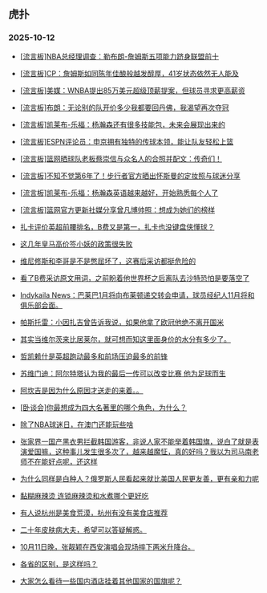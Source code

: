 ## 虎扑 
### 2025-10-12

+ [[流言板]NBA总经理调查：勒布朗-詹姆斯五项能力跻身联盟前十](https://bbs.hupu.com/635133861.html)

+ [[流言板]CP：詹姆斯如同陈年佳酿般越发醇厚，41岁状态依然无人能及](https://bbs.hupu.com/635133484.html)

+ [[流言板]美媒：WNBA提出85万美元超级顶薪提案，但球员寻求更高薪资](https://bbs.hupu.com/635134090.html)

+ [[流言板]布朗：无论别的队开价多少我都要回丹佛，我渴望再次夺冠](https://bbs.hupu.com/635132850.html)

+ [[流言板]凯莱布-乐福：杨瀚森还有很多技能包，未来会展现出来的](https://bbs.hupu.com/635132061.html)

+ [[流言板]ESPN评论员：申京拥有独特的传球本领，能让队友轻松上篮](https://bbs.hupu.com/635134045.html)

+ [[流言板]篮网晒球队老板蔡崇信与众名人的合照并配文：传奇们！](https://bbs.hupu.com/635133683.html)

+ [[流言板]不知不觉第6年了！步行者官方晒出怀斯曼的定妆照与球迷分享](https://bbs.hupu.com/635133397.html)

+ [[流言板]凯莱布-乐福：杨瀚森英语越来越好，开始熟悉每个人了](https://bbs.hupu.com/635131947.html)

+ [[流言板]篮网官方更新社媒分享曾凡博帅照：想成为她们的榜样](https://bbs.hupu.com/635134241.html)

+ [扎卡评价英超前腰排名，B费又是第一，扎卡也没键盘侠懂球？](https://bbs.hupu.com/635129061.html)

+ [这几年皇马高价签小妖的政策很失败](https://bbs.hupu.com/635130900.html)

+ [维尼修斯和李哥是不是憋屈坏了，这赛后采访都挺危险的](https://bbs.hupu.com/635127870.html)

+ [看了B费采访原文用词，之前盼着他世界杯之后离队去沙特恐怕是要落空了](https://bbs.hupu.com/635128780.html)

+ [Indykaila News：巴莱巴1月将向布莱顿递交转会申请，球员经纪人11月将和俱乐部会面。](https://bbs.hupu.com/635129845.html)

+ [帕斯托雷：小因扎吉曾告诉我说，如果他拿了欧冠他绝不离开国米](https://bbs.hupu.com/635128003.html)

+ [其实当维尔茨来比居莱尔，就可想而知这里面身价的水分有多少了。](https://bbs.hupu.com/635129267.html)

+ [哲凯赖什是英超跑动最多和前场压迫最多的前锋](https://bbs.hupu.com/635127590.html)

+ [苏维门迪：阿尔特塔认为我的最后一传可以改变比赛 他为足球而生](https://bbs.hupu.com/635127761.html)

+ [阿坎吉是因为什么原因才送走的来着。。](https://bbs.hupu.com/635130440.html)

+ [[卧谈会]你最想成为四大名著里的哪个角色，为什么？](https://bbs.hupu.com/635131714.html)

+ [除了NBA球迷日，在澳门还能玩些啥](https://bbs.hupu.com/635132303.html)

+ [张家界一国产黑衣男拦截韩国游客，非说人家不能举着韩国旗，说白了就是表演爱国嘛，这种事儿发生很多次了，越来越魔怔，真的好吗？我以为司马南老师不在能好点呢，还这样](https://bbs.hupu.com/635132874.html)

+ [为什么同样是白种人？俄罗斯人民看起来就比美国人民更友善，更有亲和力呢](https://bbs.hupu.com/635133311.html)

+ [黏糊麻辣烫 连锁麻辣烫和水煮哪个更好吃](https://bbs.hupu.com/635134371.html)

+ [有人说杭州是美食荒漠，杭州有没有美食店推荐](https://bbs.hupu.com/635133832.html)

+ [二十年皮肤病大夫，希望可以答疑解惑。](https://bbs.hupu.com/635132031.html)

+ [10月11日晚，张靓颖在西安演唱会现场摔下两米升降台。](https://bbs.hupu.com/635133345.html)

+ [各省的区别，是这样吗？](https://bbs.hupu.com/635133316.html)

+ [大家怎么看待一些国内酒店挂着其他国家的国旗呢？](https://bbs.hupu.com/635133271.html)

